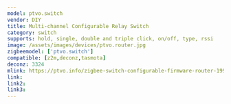 ```yaml
---
model: ptvo.switch
vendor: DIY 
title: Multi-channel Configurable Relay Switch
category: switch
supports: hold, single, double and triple click, on/off, type, rssi
image: /assets/images/devices/ptvo.router.jpg
zigbeemodel: ['ptvo.switch']
compatible: [z2m,deconz,tasmota]
deconz: 3324
mlink: https://ptvo.info/zigbee-switch-configurable-firmware-router-199/
link: 
link2: 
link3: 
---
```


